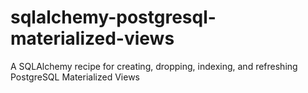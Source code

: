 # sqlalchemy-postgresql-materialized-views
A SQLAlchemy recipe for creating, dropping, indexing, and refreshing PostgreSQL Materialized Views
